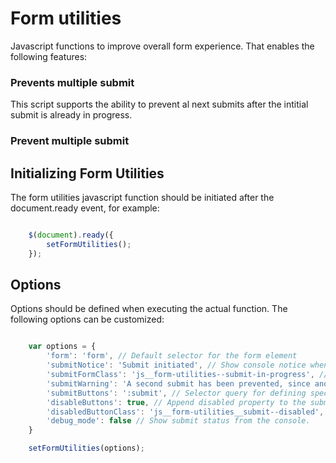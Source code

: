 # Form utilities

Javascript functions to improve overall form experience.
That enables the following features:

### Prevents multiple submit
This script supports the ability to prevent al next submits after the intitial submit is already in progress.



### Prevent multiple submit

## Initializing Form Utilities
The form utilities javascript function should be initiated after the document.ready event, for example:

```javascript

    $(document).ready({
        setFormUtilities();
    });

```

## Options
Options should be defined when executing the actual function.
The following options can be customized:

```javascript

    var options = {
        'form': 'form', // Default selector for the form element
        'submitNotice': 'Submit initiated', // Show console notice when first submit has been triggered.
        'submitFormClass': 'js__form-utilities--submit-in-progress', // Classname that will be set on $form if submit is
        'submitWarning': 'A second submit has been prevented, since another submit is already in progress for the selected form.', // Console notice when second submit has been triggered.
        'submitButtons': ':submit', // Selector query for defining specific submit buttons
        'disableButtons': true, // Append disabled property to the submit buttons
        'disabledButtonClass': 'js__form-utilities__submit--disabled', // Appends a custom class to the submit buttons
        'debug_mode': false // Show submit status from the console.
    }

    setFormUtilities(options);

```